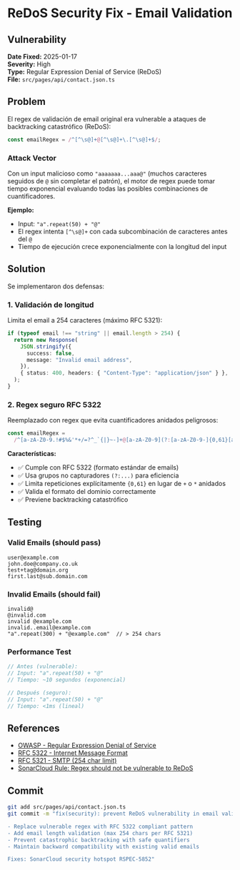 # ReDoS Security Fix - Email Validation

## Vulnerability

**Date Fixed:** 2025-01-17  
**Severity:** High  
**Type:** Regular Expression Denial of Service (ReDoS)  
**File:** `src/pages/api/contact.json.ts`

## Problem

El regex de validación de email original era vulnerable a ataques de backtracking catastrófico (ReDoS):

```typescript
const emailRegex = /^[^\s@]+@[^\s@]+\.[^\s@]+$/;
```

### Attack Vector

Con un input malicioso como `"aaaaaaa...aaa@"` (muchos caracteres seguidos de `@` sin completar el patrón), el motor de regex puede tomar tiempo exponencial evaluando todas las posibles combinaciones de cuantificadores.

**Ejemplo:**

- Input: `"a".repeat(50) + "@"`
- El regex intenta `[^\s@]+` con cada subcombinación de caracteres antes del `@`
- Tiempo de ejecución crece exponencialmente con la longitud del input

## Solution

Se implementaron dos defensas:

### 1. Validación de longitud

Limita el email a 254 caracteres (máximo RFC 5321):

```typescript
if (typeof email !== "string" || email.length > 254) {
  return new Response(
    JSON.stringify({
      success: false,
      message: "Invalid email address",
    }),
    { status: 400, headers: { "Content-Type": "application/json" } },
  );
}
```

### 2. Regex seguro RFC 5322

Reemplazado con regex que evita cuantificadores anidados peligrosos:

```typescript
const emailRegex =
  /^[a-zA-Z0-9.!#$%&'*+/=?^_`{|}~-]+@[a-zA-Z0-9](?:[a-zA-Z0-9-]{0,61}[a-zA-Z0-9])?(?:\.[a-zA-Z0-9](?:[a-zA-Z0-9-]{0,61}[a-zA-Z0-9])?)*$/;
```

**Características:**

- ✅ Cumple con RFC 5322 (formato estándar de emails)
- ✅ Usa grupos no capturadores `(?:...)` para eficiencia
- ✅ Limita repeticiones explícitamente `{0,61}` en lugar de `+` o `*` anidados
- ✅ Valida el formato del dominio correctamente
- ✅ Previene backtracking catastrófico

## Testing

### Valid Emails (should pass)

```text
user@example.com
john.doe@company.co.uk
test+tag@domain.org
first.last@sub.domain.com
```

### Invalid Emails (should fail)

```text
invalid@
@invalid.com
invalid @example.com
invalid..email@example.com
"a".repeat(300) + "@example.com"  // > 254 chars
```

### Performance Test

```javascript
// Antes (vulnerable):
// Input: "a".repeat(50) + "@"
// Tiempo: ~10 segundos (exponencial)

// Después (seguro):
// Input: "a".repeat(50) + "@"
// Tiempo: <1ms (lineal)
```

## References

- [OWASP - Regular Expression Denial of Service](https://owasp.org/www-community/attacks/Regular_expression_Denial_of_Service_-_ReDoS)
- [RFC 5322 - Internet Message Format](https://tools.ietf.org/html/rfc5322#section-3.4.1)
- [RFC 5321 - SMTP (254 char limit)](https://tools.ietf.org/html/rfc5321#section-4.5.3.1.3)
- [SonarCloud Rule: Regex should not be vulnerable to ReDoS](https://rules.sonarsource.com/typescript/RSPEC-5852/)

## Commit

```bash
git add src/pages/api/contact.json.ts
git commit -m "fix(security): prevent ReDoS vulnerability in email validation

- Replace vulnerable regex with RFC 5322 compliant pattern
- Add email length validation (max 254 chars per RFC 5321)
- Prevent catastrophic backtracking with safe quantifiers
- Maintain backward compatibility with existing valid emails

Fixes: SonarCloud security hotspot RSPEC-5852"
```
